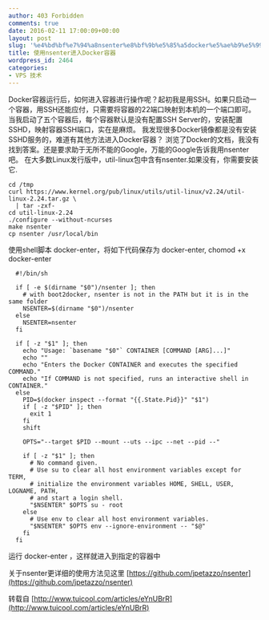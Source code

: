 ```yaml
---
author: 403 Forbidden
comments: true
date: 2016-02-11 17:00:09+00:00
layout: post
slug: '%e4%bd%bf%e7%94%a8nsenter%e8%bf%9b%e5%85%a5docker%e5%ae%b9%e5%99%a8'
title: 使用nsenter进入Docker容器
wordpress_id: 2464
categories:
- VPS 技术
---
```

Docker容器运行后，如何进入容器进行操作呢？起初我是用SSH。如果只启动一个容器，用SSH还能应付，只需要将容器的22端口映射到本机的一个端口即可。当我启动了五个容器后，每个容器默认是没有配置SSH Server的，安装配置SSHD，映射容器SSH端口，实在是麻烦。
我发现很多Docker镜像都是没有安装SSHD服务的，难道有其他方法进入Docker容器？
浏览了Docker的文档，我没有找到答案。还是要求助于无所不能的Google，万能的Google告诉我用nsenter吧。
在大多数Linux发行版中，util-linux包中含有nsenter.如果没有，你需要安装它.
```shell
cd /tmp
curl https://www.kernel.org/pub/linux/utils/util-linux/v2.24/util-linux-2.24.tar.gz \
  | tar -zxf-
cd util-linux-2.24
./configure --without-ncurses
make nsenter
cp nsenter /usr/local/bin
```

使用shell脚本 docker-enter，将如下代码保存为 docker-enter, chomod +x docker-enter
```shell
  #!/bin/sh

  if [ -e $(dirname "$0")/nsenter ]; then
    # with boot2docker, nsenter is not in the PATH but it is in the same folder
    NSENTER=$(dirname "$0")/nsenter
  else
    NSENTER=nsenter
  fi

  if [ -z "$1" ]; then
    echo "Usage: `basename "$0"` CONTAINER [COMMAND [ARG]...]"
    echo ""
    echo "Enters the Docker CONTAINER and executes the specified COMMAND."
    echo "If COMMAND is not specified, runs an interactive shell in CONTAINER."
  else
    PID=$(docker inspect --format "{{.State.Pid}}" "$1")
    if [ -z "$PID" ]; then
      exit 1
    fi
    shift

    OPTS="--target $PID --mount --uts --ipc --net --pid --"

    if [ -z "$1" ]; then
      # No command given.
      # Use su to clear all host environment variables except for TERM,
      # initialize the environment variables HOME, SHELL, USER, LOGNAME, PATH,
      # and start a login shell.
      "$NSENTER" $OPTS su - root
    else
      # Use env to clear all host environment variables.
      "$NSENTER" $OPTS env --ignore-environment -- "$@"
    fi
  fi
```

运行 docker-enter  ，这样就进入到指定的容器中

关于nsenter更详细的使用方法见这里 [https://github.com/jpetazzo/nsenter](https://github.com/jpetazzo/nsenter)

转载自 [http://www.tuicool.com/articles/eYnUBrR](http://www.tuicool.com/articles/eYnUBrR)
